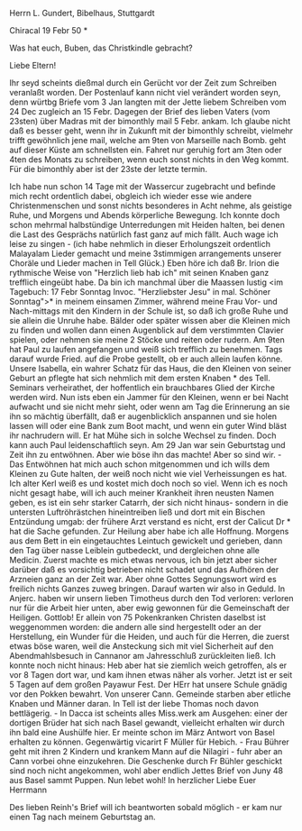 Herrn L. Gundert, Bibelhaus, Stuttgardt

 Chiracal 19 Febr 50
 <Dienstag>*

Was hat euch, Buben, das Christkindle gebracht?

Liebe Eltern!

Ihr seyd scheints dießmal durch ein Gerücht vor der Zeit zum Schreiben veranlaßt worden. Der Postenlauf kann nicht viel verändert worden seyn, denn würtbg Briefe vom 3 Jan langten mit der Jette liebem Schreiben vom 24 Dec zugleich an 15 Febr. Dagegen der Brief des lieben Vaters (vom 23sten) über Madras mit der bimonthly mail 5 Febr. ankam. Ich glaube nicht daß es besser geht, wenn ihr in Zukunft mit der bimonthly schreibt, vielmehr trifft gewöhnlich jene mail, welche am 9ten von Marseille nach Bomb. geht auf dieser Küste am schnellsten ein. Fahret nur geruhig fort am 3ten oder 4ten des Monats zu schreiben, wenn euch sonst nichts in den Weg kommt. Für die bimonthly aber ist der 23ste der letzte termin.

Ich habe nun schon 14 Tage mit der Wassercur zugebracht und befinde mich recht ordentlich dabei, obgleich ich wieder esse wie andere Christenmenschen und sonst nichts besonderes in Acht nehme, als geistige Ruhe, und Morgens und Abends körperliche Bewegung. Ich konnte doch schon mehrmal halbstündige Unterredungen mit Heiden halten, bei denen die Last des Gesprächs natürlich fast ganz auf mich fällt. Auch wage ich leise zu singen - (ich habe nehmlich in dieser Erholungszeit ordentlich Malayalam Lieder gemacht und meine 3stimmigen arrangements unserer Choräle und Lieder machen in Tell Glück.) Eben höre ich daß Br. Irion die rythmische Weise von "Herzlich lieb hab ich" mit seinen Knaben ganz trefflich eingeübt habe. Da bin ich manchmal über die Maassen lustig <im Tagebuch: 17 Febr Sonntag Invoc. "Herzliebster Jesu" in mal. Schöner Sonntag">* in meinem einsamen Zimmer, während meine Frau Vor- und Nach-mittags mit den Kindern in der Schule ist, so daß ich große Ruhe und sie allein die Unruhe habe. Bälder oder später wissen aber die Kleinen mich zu finden und wollen dann einen Augenblick auf dem verstimmten Clavier spielen, oder nehmen sie meine 2 Stöcke und reiten oder rudern. Am 9ten hat Paul zu laufen angefangen und weiß sich trefflich zu benehmen. Tags darauf wurde Fried. auf die Probe gestellt, ob er auch allein laufen könne. Unsere Isabella, ein wahrer Schatz für das Haus, die den Kleinen von seiner Geburt an pflegte hat sich nehmlich mit dem ersten Knaben <Gabriel>* des Tell. Seminars verheirathet, der hoffentlich ein brauchbares Glied der Kirche werden wird. Nun ists eben ein Jammer für den Kleinen, wenn er bei Nacht aufwacht und sie nicht mehr sieht, oder wenn am Tag die Erinnerung an sie ihn so mächtig überfällt, daß er augenblicklich anspannen und sie holen lassen will oder eine Bank zum Boot macht, und wenn ein guter Wind bläst ihr nachrudern will. Er hat Mühe sich in solche Wechsel zu finden. Doch kann auch Paul leidenschaftlich seyn. Am 29 Jan war sein Geburtstag und Zeit ihn zu entwöhnen. Aber wie böse ihn das machte! Aber so sind wir. - Das Entwöhnen hat mich auch schon mitgenommen und ich wills dem Kleinen zu Gute halten, der weiß noch nicht wie viel Verheissungen es hat. Ich alter Kerl weiß es und kostet mich doch noch so viel. Wenn ich es noch nicht gesagt habe, will ich auch meiner Krankheit ihren neusten Namen geben, es ist ein sehr starker Catarrh, der sich nicht hinaus- sondern in die untersten Luftröhrästchen hineintreiben ließ und dort mit ein Bischen Entzündung umgab: der frühere Arzt verstand es nicht, erst der Calicut Dr <Buchanan>* hat die Sache gefunden. Zur Heilung aber habe ich alle Hoffnung. Morgens aus dem Bett in ein eingetauchtes Leintuch gewickelt und gerieben, dann den Tag über nasse Leiblein gutbedeckt, und dergleichen ohne alle Medicin. Zuerst machte es mich etwas nervous, ich bin jetzt aber sicher darüber daß es vorsichtig betrieben nicht schadet und das Aufhören der Arzneien ganz an der Zeit war. Aber ohne Gottes Segnungswort wird es freilich nichts Ganzes zuweg bringen. Darauf warten wir also in Geduld. 
In Anjerc. haben wir unsern lieben Timotheus durch den Tod verloren: verloren nur für die Arbeit hier unten, aber ewig gewonnen für die Gemeinschaft der Heiligen. Gottlob! Er allein von 75 Pokenkranken Christen daselbst ist weggenommen worden: die andern alle sind hergestellt oder an der Herstellung, ein Wunder für die Heiden, und auch für die Herren, die zuerst etwas böse waren, weil die Ansteckung sich mit viel Sicherheit auf den Abendmahlsbesuch in Cannanor am Jahresschluß zurückleiten ließ. Ich konnte noch nicht hinaus: Heb aber hat sie ziemlich weich getroffen, als er vor 8 Tagen dort war, und kam ihnen etwas näher als vorher. Jetzt ist er seit 5 Tagen auf dem großen Payawur Fest. Der HErr hat unsere Schule gnädig vor den Pokken bewahrt. Von unserer Cann. Gemeinde starben aber etliche Knaben und Männer daran. In Tell ist der liebe Thomas noch davon bettlägerig. - In Dacca ist scheints alles Miss.werk am Ausgehen: einer der dortigen Brüder hat sich nach Basel gewandt, vielleicht erhalten wir durch ihn bald eine Aushülfe hier. Er meinte schon im März Antwort von Basel erhalten zu können. Gegenwärtig vicarirt F Müller für Hebich. - Frau Bührer geht mit ihren 2 Kindern und krankem Mann auf die Nilagiri - fuhr aber an Cann vorbei ohne einzukehren. Die Geschenke durch Fr Bühler geschickt sind noch nicht angekommen, wohl aber endlich Jettes Brief von Juny 48 aus Basel sammt Puppen. Nun lebet wohl!
In herzlicher Liebe
 Euer Herrmann

Des lieben Reinh's Brief will ich beantworten sobald möglich - er kam nur einen Tag nach meinem Geburtstag an.

